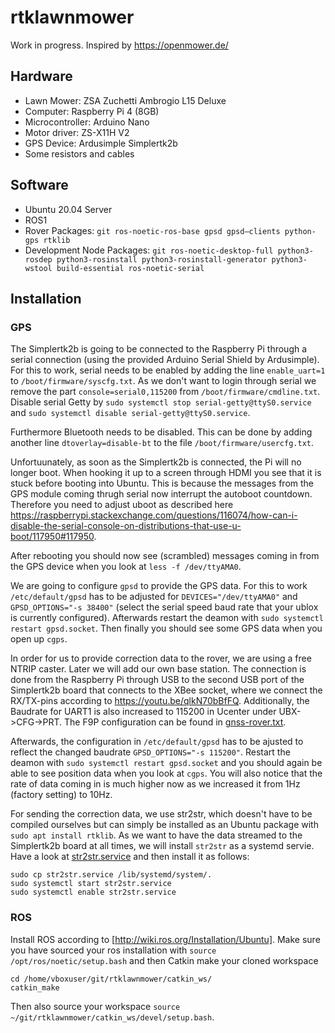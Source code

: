 # rtklawnmower

Work in progress. Inspired by https://openmower.de/

## Hardware

* Lawn Mower: ZSA Zuchetti Ambrogio L15 Deluxe
* Computer: Raspberry Pi 4 (8GB)
* Microcontroller: Arduino Nano
* Motor driver: ZS-X11H V2
* GPS Device: Ardusimple Simplertk2b
* Some resistors and cables

## Software

* Ubuntu 20.04 Server
* ROS1
* Rover Packages: `git ros-noetic-ros-base gpsd gpsd–clients python-gps rtklib`
* Development Node Packages: `git ros-noetic-desktop-full python3-rosdep python3-rosinstall python3-rosinstall-generator python3-wstool build-essential ros-noetic-serial`

## Installation

### GPS

The Simplertk2b is going to be connected to the Raspberry Pi through a serial connection (using the provided Arduino Serial Shield by Ardusimple). For this to work, serial needs to be enabled by adding the line `enable_uart=1` to `/boot/firmware/syscfg.txt`. As we don't want to login through serial we remove the part `console=serial0,115200` from `/boot/firmware/cmdline.txt`. Disable serial Getty by `sudo systemctl stop serial-getty@ttyS0.service` and `sudo systemctl disable serial-getty@ttyS0.service`.

Furthermore Bluetooth needs to be disabled. This can be done by adding another line `dtoverlay=disable-bt` to the file `/boot/firmware/usercfg.txt`.

Unfortuunately, as soon as the Simplertk2b is connected, the Pi will no longer boot. When hooking it up to a screen through HDMI you see that it is stuck before booting into Ubuntu. This is because the messages from the GPS module coming thrugh serial now interrupt the autoboot countdown. Therefore you need to adjust uboot as described here https://raspberrypi.stackexchange.com/questions/116074/how-can-i-disable-the-serial-console-on-distributions-that-use-u-boot/117950#117950.

After rebooting you should now see (scrambled) messages coming in from the GPS device when you look at `less -f /dev/ttyAMA0`.

We are going to configure `gpsd` to provide the GPS data. For this to work `/etc/default/gpsd` has to be adjusted for `DEVICES="/dev/ttyAMA0"` and `GPSD_OPTIONS="-s 38400"` (select the serial speed baud rate that your ublox is currently configured). Afterwards restart the deamon with `sudo systemctl restart gpsd.socket`. Then finally you should see some GPS data when you open up `cgps`.

In order for us to provide correction data to the rover, we are using a free NTRIP caster. Later we will add our own base station. The connection is done from the Raspberry Pi through USB to the second USB port of the Simplertk2b board that connects to the XBee socket, where we connect the RX/TX-pins according to https://youtu.be/qlkN70bBfFQ. Additionally, the Baudrate for UART1 is also increased to 115200 in Ucenter under UBX->CFG->PRT. The F9P configuration can be found in [gnss-rover.txt](gnss-rover.txt).

Afterwards, the configuration in `/etc/default/gpsd` has to be ajusted to reflect the changed baudrate `GPSD_OPTIONS="-s 115200"`. Restart the deamon with `sudo systemctl restart gpsd.socket` and you should again be able to see position data when you look at `cgps`. You will also notice that the rate of data coming in is much higher now as we increased it from 1Hz (factory setting) to 10Hz.

For sending the correction data, we use str2str, which doesn't have to be compiled ourselves but can simply be installed as an Ubuntu package with `sudo apt install rtklib`. As we want to have the data streamed to the Simplertk2b board at all times, we will install `str2str` as a systemd servie. Have a look at [str2str.service](str2str.service) and then install it as follows:
```
sudo cp str2str.service /lib/systemd/system/.
sudo systemctl start str2str.service
sudo systemctl enable str2str.service
```

### ROS

Install ROS according to [http://wiki.ros.org/Installation/Ubuntu]. Make sure you have sourced your ros installation with `source /opt/ros/noetic/setup.bash` and then Catkin make your cloned workspace
```
cd /home/vboxuser/git/rtklawnmower/catkin_ws/
catkin_make
```
Then also source your workspace `source ~/git/rtklawnmower/catkin_ws/devel/setup.bash`.
